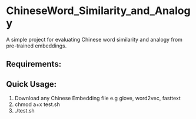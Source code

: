 # ChineseWord_Similarity_and_Analogy
A simple project for evaluating Chinese word similarity and analogy from pre-trained embeddings.

## Requirements:

## Quick Usage:

1. Download any Chinese Embedding file e.g glove, word2vec, fasttext
2. chmod a+x test.sh
3. ./test.sh


